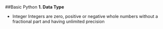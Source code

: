 ##Basic Python
**1. Data Type**
- Integer
Integers are zero, positive or negative whole numbers without a fractional part and having unlimited precision
